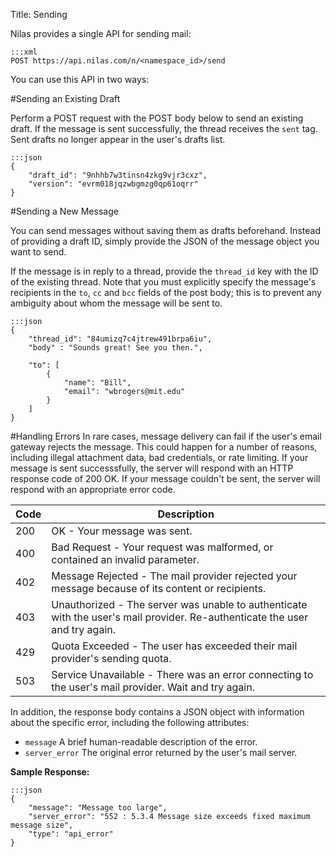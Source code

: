 Title: Sending

Nilas provides a single API for sending mail:

```
:::xml
POST https://api.nilas.com/n/<namespace_id>/send
```

You can use this API in two ways:

#Sending an Existing Draft

Perform a POST request with the POST body below to send an existing draft. If the message is sent successfully, the thread receives the `sent` tag. Sent drafts no longer appear in the user's drafts list.

```
:::json
{
    "draft_id": "9nhhb7w3tinsn4zkg9vjr3cxz",
    "version": "evrm018jqzwbgmzg0qp61oqrr"
}
```

#Sending a New Message

You can send messages without saving them as drafts beforehand. Instead of providing a draft ID, simply provide the JSON of the message object you want to send.

If the message is in reply to a thread, provide the `thread_id` key with the ID of the existing thread.  Note that you must explicitly specify the message's recipients in the `to`, `cc` and `bcc` fields of the post body; this is to prevent any ambiguity about whom the message will be sent to.

```
:::json
{
    "thread_id": "84umizq7c4jtrew491brpa6iu",
    "body" : "Sounds great! See you then.",

    "to": [
        {
            "name": "Bill",
            "email": "wbrogers@mit.edu"
        }
    ]
}
```

#Handling Errors
In rare cases, message delivery can fail if the user's email gateway rejects the message. This could happen for a number of reasons, including illegal attachment data, bad credentials, or rate limiting. If your message is sent successsfully, the server will respond with an HTTP response code of 200 OK. If your message couldn't be sent, the server will respond with an appropriate error code.

Code | Description
-- | --
200 | OK - Your message was sent.
400 | Bad Request - Your request was malformed, or contained an invalid parameter.
402 | Message Rejected - The mail provider rejected your message because of its content or recipients.
403 | Unauthorized - The server was unable to authenticate with the user's mail provider. Re-authenticate the user and try again.
429 | Quota Exceeded - The user has exceeded their mail provider's sending quota.
503 | Service Unavailable - There was an error connecting to the user's mail provider. Wait and try again.

In addition, the response body contains a JSON object with information about the specific error, including the following attributes:

* `message` A brief human-readable description of the error.
* `server_error` The original error returned by the user's mail server.

**Sample Response:**

```
:::json
{
    "message": "Message too large",
    "server_error": "552 : 5.3.4 Message size exceeds fixed maximum message size",
    "type": "api_error"
}
```
